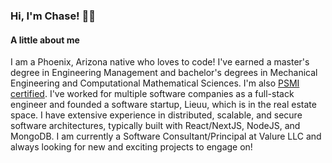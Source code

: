 ### Hi, I'm Chase! 🧑‍💻



#### A little about me

I am a Phoenix, Arizona native who loves to code! I've earned a master's degree in Engineering Management and bachelor's degrees in Mechanical Engineering and Computational Mathematical Sciences. I'm also [PSMI certified](https://www.scrum.org/user/512015/). I've worked for multiple software companies as a full-stack engineer and founded a software startup, Lieuu, which is in the real estate space. I have extensive experience in distributed, scalable, and secure software architectures, typically built with React/NextJS, NodeJS, and MongoDB. I am currently a Software Consultant/Principal at Valure LLC and always looking for new and exciting projects to engage on!
